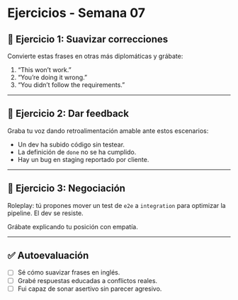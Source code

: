 # Ejercicios - Semana 07

## 🎤 Ejercicio 1: Suavizar correcciones

Convierte estas frases en otras más diplomáticas y grábate:

1. “This won’t work.”
2. “You’re doing it wrong.”
3. “You didn’t follow the requirements.”

---

## 🎤 Ejercicio 2: Dar feedback

Graba tu voz dando retroalimentación amable ante estos escenarios:

- Un dev ha subido código sin testear.
- La definición de `done` no se ha cumplido.
- Hay un bug en staging reportado por cliente.

---

## 🎤 Ejercicio 3: Negociación

Roleplay: tú propones mover un test de `e2e` a `integration` para optimizar la pipeline. El dev se resiste.

Grábate explicando tu posición con empatía.

---

## ✅ Autoevaluación

- [ ] Sé cómo suavizar frases en inglés.
- [ ] Grabé respuestas educadas a conflictos reales.
- [ ] Fui capaz de sonar asertivo sin parecer agresivo.